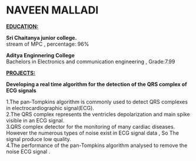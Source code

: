 # NAVEEN MALLADI
<ins>**EDUCATION:**</ins>

**Sri Chaitanya junior college.**</br>
stream of MPC , percentage: 96%

**Aditya Enginnering College**</br>
Bachelors in Electronics and communication engineering , Grade:7.99

<ins>**PROJECTS:**</ins>

**Developing a real time algorithm for the detection of the QRS complex of ECG signals**

1.The pan-Tompkins algorithm is commonly used to detect QRS complexes in electrocardiographic signal(ECG).</br>
2.The QRS complex represents the ventricles depolarization and main spike visible in an ECG signal.</br>
3.QRS complex detector for the monitoring of many cardiac diseases. However the numerous types of noise exist in ECG signal data , So The signal produce low quality.</br>
4.The performance of the pan-Tompkins algorithm analysed to remove the noise ECG signal .
